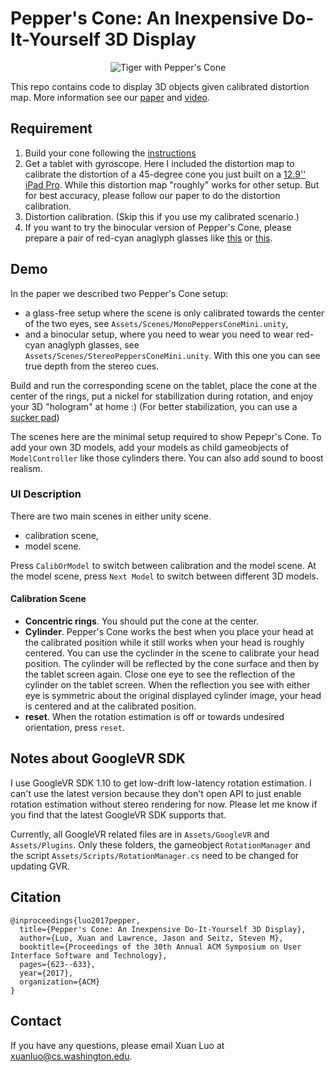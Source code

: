 # Pepper's Cone: An Inexpensive Do-It-Yourself 3D Display
<p align="center">
  <img src="https://github.com/roxanneluo/Pepper-s-Cone-Unity/raw/master/PeppersCone.gif" alt="Tiger with Pepper's Cone"/>
</p>

This repo contains code to display 3D objects given calibrated distortion map. More information see our [paper](http://roxanneluo.github.io/PeppersCone.html) and [video](https://youtu.be/W2P-suog684).

## Requirement
1. Build your cone following the [instructions](http://roxanneluo.github.io/PeppersCone.html)
2. Get a tablet with gyroscope. Here I included the distortion map to calibrate the
   distortion of a 45-degree cone you just built on a [ 12.9'' iPad Pro](https://www.apple.com/ipad-pro/). 
	While this distortion map "roughly" works for other setup. But for best accuracy,
	please follow our paper to do the distortion calibration.
3. Distortion calibration. (Skip this if you use my calibrated scenario.)
4. If you want to try the binocular version of Pepper's Cone, please prepare a
   pair of red-cyan anaglyph glasses like [this](https://www.amazon.com/50-Pairs-Glasses-Anaglyph-Cardboard/dp/B009TZRIGG/ref=sr_1_5?ie=UTF8&qid=1515391228&sr=8-5&keywords=anaglyph+glasses)
	or [this](https://www.amazon.com/BIAL-Red-blue-Glasses-Anaglyph-game-Extra/dp/B01ANJXCU2/ref=sr_1_1_sspa?ie=UTF8&qid=1515391228&sr=8-1-spons&keywords=anaglyph+glasses&psc=1).

## Demo
In the paper we described two Pepper's Cone setup:
- a glass-free setup where the scene is only calibrated towards the center of the two eyes, see `Assets/Scenes/MonoPeppersConeMini.unity`,
- and a binocular setup, where you need to wear you need to wear red-cyan anaglyph
glasses, see `Assets/Scenes/StereoPeppersConeMini.unity`. With this one you can
see true depth from the stereo cues.

Build and run the corresponding scene on the tablet, place the cone at the
center of the rings, put a nickel for stabilization during rotation, 
and enjoy your 3D "hologram" at home :) (For better stabilization, you can use a
[sucker pad](https://www.amazon.com/Whaline-Suction-Plastic-Sucker-without/dp/B071WFNKTB/ref=sr_1_1_sspa?ie=UTF8&qid=1515392318&sr=8-1-spons&keywords=sucker+pad+office&psc=1))

The scenes here are the minimal setup required to show Pepepr's Cone. To add
your own 3D models, add your models as child gameobjects of `ModelController`
like those cylinders there.
You can also add sound to boost realism.

### UI Description
There are two main scenes in either unity scene.
- calibration scene,
- model scene.

Press `CalibOrModel` to switch between calibration and the model scene.
At the model scene, press `Next Model` to switch
between different 3D models.

#### Calibration Scene
- **Concentric rings**. You should put the cone at the
center. 
- **Cylinder**. Pepper's Cone works the best when you place your head at the calibrated
position while it still works when your head is roughly centered. You can use
the cyclinder in the scene to calibrate your head position. The cylinder will be
reflected by the cone surface and then by the tablet screen again. Close one eye
to see the reflection of the cylinder on the tablet screen. When the reflection you see with
either eye is symmetric about the original displayed cylinder image, your head
is centered and at the calibrated position.
- **reset**. When the rotation estimation is off or towards undesired
  orientation, press `reset`.

## Notes about GoogleVR SDK
I use GoogleVR SDK 1.10 to get low-drift low-latency rotation estimation. I
can't use the latest version because they don't open API to just enable rotation
estimation without stereo rendering for now. Please let me know if you find that
the latest GoogleVR SDK supports that. 

Currently, all GoogleVR related files are in `Assets/GoogleVR` and
`Assets/Plugins`. Only these folders, the gameobject `RotationManager` and the script
`Assets/Scripts/RotationManager.cs` need to be changed for updating GVR.
   
## Citation
```
@inproceedings{luo2017pepper,
  title={Pepper's Cone: An Inexpensive Do-It-Yourself 3D Display},
  author={Luo, Xuan and Lawrence, Jason and Seitz, Steven M},
  booktitle={Proceedings of the 30th Annual ACM Symposium on User Interface Software and Technology},
  pages={623--633},
  year={2017},
  organization={ACM}
}
```

## Contact
If you have any questions, please email Xuan Luo at
<xuanluo@cs.washington.edu>.

